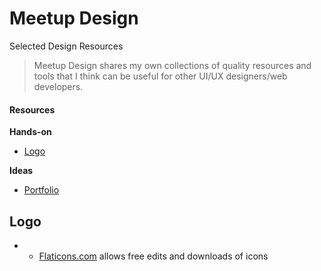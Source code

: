 # Meetup Design
Selected Design Resources 


> Meetup Design shares my own collections of quality resources and tools that I think can be useful for other UI/UX designers/web developers. 

#### Resources

**Hands-on**

- [Logo](#logo)


**Ideas**

- [Portfolio](#portfolio)

## Logo

- - [Flaticons.com](http://flaticons.com/) allows free edits and downloads of icons
